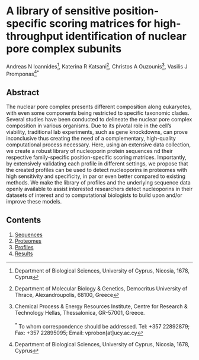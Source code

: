 # A library of sensitive position-specific scoring matrices for high-throughput identification of nuclear pore complex subunits
Andreas N Ioannides[^1], Katerina R Katsani[^2], Christos A Ouzounis[^3], Vasilis J Promponas[^1]<sup>*</sup>




## Abstract
The nuclear pore complex presents different composition along eukaryotes, with even some components being restricted to specific taxonomic clades. Several studies have been conducted to delineate the nuclear pore complex composition in various organisms. Due to its pivotal role in the cell’s viability, traditional lab experiments, such as gene knockdowns, can prove inconclusive thus creating the need of a complementary, high-quality computational process necessary. Here, using an extensive data collection, we create a robust library of nucleoporin protein sequences nd their respective family-specific position-specific scoring matrices. Importantly, by extensively validating each profile in different settings, we propose that the created profiles can be used to detect nucleoporins in proteomes with high sensitivity and specificity, in par or even better compared to existing methods. We make the library of profiles and the underlying sequence data openly available to assist interested researchers detect nucleoporins in their datasets of interest and to computational biologists to build upon and/or improve these models.


## Contents
1) [Sequences](./sequences/)
2) [Proteomes](./proteomes/)
3) [Profiles](./profiles/)
4) [Results](./results/)



[^1]: Department of Biological Sciences, University of Cyprus, Nicosia, 1678, Cyprus
[^2]: Department of Molecular Biology & Genetics, Democritus University of Thrace, Alexandroupolis, 68100, Greece 
[^3]: Chemical Process & Energy Resources Institute, Centre for Research & Technology Hellas, Thessalonica, GR-57001, Greece.\
\
<sup>*</sup> To whom correspondence should be addressed. Tel: +357 22892879; Fax: +357 22895095; Email: vprobon[at]ucy.ac.cy